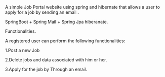 A simple Job Portal website using spring and hibernate  that allows a user to apply for a job by sending an email .

SpringBoot + Spring Mail + Spring Jpa hiberanate.


Functionalities.

A registered user can perform the following functionalities:

 1.Post a new Job
 
 2.Delete jobs and data associated with him or her.
 
 
 3.Apply for the job by Through an email.
 
 


